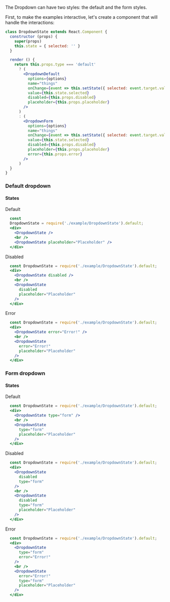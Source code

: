 The Dropdown can have two styles: the default and the form styles.

First, to make the examples interactive, let's create a component
that will handle the interactions:

```jsx static
class DropdownState extends React.Component {
  constructor (props) {
    super(props)
    this.state = { selected: '' }
  }

  render () {
    return this.props.type === 'default'
      ? (
        <DropdownDefault
          options={options}
          name="things"
          onChange={event => this.setState({ selected: event.target.value })}
          value={this.state.selected}
          disabled={this.props.disabled}
          placeholder={this.props.placeholder}
        />
      )
      : (
        <DropdownForm
          options={options}
          name="things"
          onChange={event => this.setState({ selected: event.target.value })}
          value={this.state.selected}
          disabled={this.props.disabled}
          placeholder={this.props.placeholder}
          error={this.props.error}
        />
      )
  }
}

```

### __Default dropdown__ ###
#### **States** ####

Default
```jsx
  const
  DropdownState = require('./example/DropdownState').default;
  <div>
    <DropdownState />
    <br />
    <DropdownState placeholder="Placeholder" />
  </div>
```

Disabled
```jsx
  const DropdownState = require('./example/DropdownState').default;
  <div>
    <DropdownState disabled />
    <br />
    <DropdownState
      disabled
      placeholder="Placeholder"
    />
  </div>
```

Error
```jsx
  const DropdownState = require('./example/DropdownState').default;
  <div>
    <DropdownState error="Error!" />
    <br />
    <DropdownState
      error="Error!"
      placeholder="Placeholder"
    />
  </div>
```

### __Form dropdown__ ###
#### **States** ####

Default
```jsx
  const DropdownState = require('./example/DropdownState').default;
  <div>
    <DropdownState type="form" />
    <br />
    <DropdownState
      type="form"
      placeholder="Placeholder"
    />
  </div>
```

Disabled
```jsx
  const DropdownState = require('./example/DropdownState').default;
  <div>
    <DropdownState
      disabled
      type="form"
    />
    <br />
    <DropdownState
      disabled
      type="form"
      placeholder="Placeholder"
    />
  </div>
```

Error
```jsx
  const DropdownState = require('./example/DropdownState').default;
  <div>
    <DropdownState
      type="form"
      error="Error!"
    />
    <br />
    <DropdownState
      error="Error!"
      type="form"
      placeholder="Placeholder"
    />
  </div>
```
